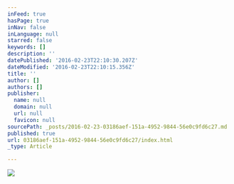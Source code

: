 ```yaml
---
inFeed: true
hasPage: true
inNav: false
inLanguage: null
starred: false
keywords: []
description: ''
datePublished: '2016-02-23T22:10:30.207Z'
dateModified: '2016-02-23T22:10:15.356Z'
title: ''
author: []
authors: []
publisher:
  name: null
  domain: null
  url: null
  favicon: null
sourcePath: _posts/2016-02-23-03186aef-151a-4952-9844-56e0c9fd6c27.md
published: true
url: 03186aef-151a-4952-9844-56e0c9fd6c27/index.html
_type: Article

---
```

![](https://the-grid-user-content.s3-us-west-2.amazonaws.com/46040b87-c2d2-448c-9a3f-1de5f093c9de.jpg)